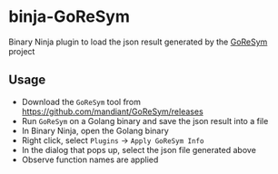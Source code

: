 # binja-GoReSym

Binary Ninja plugin to load the json result generated by the [GoReSym](https://github.com/mandiant/GoReSym) project

## Usage

- Download the `GoReSym` tool from https://github.com/mandiant/GoReSym/releases
- Run `GoReSym` on a Golang binary and save the json result into a file
- In Binary Ninja, open the Golang binary
- Right click, select `Plugins` -> `Apply GoReSym Info`
- In the dialog that pops up, select the json file generated above
- Observe function names are applied
